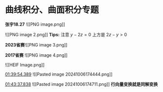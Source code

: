 # 曲线积分、曲面积分专题

**张宇18.27**
![[PNG image.png]]

![[PNG image 2.png]]
**Tips:** 注意 $y-2z=0$ 上方是 $2z-y>0$


**2023省赛**![[PNG image 3.png]]

**2017省赛**
![[PNG image 4.png]]

![[HEIF Image.png]]


[01:39:54.389](jv://?url=https://www.bilibili.com/video/BV12b4y1N7KR/?spm_id_from=333.788&vd_source=3747f6acb959958f28d3592e04495a1a&time=01:39:54.389)
![[Pasted image 20241006174444.png]]

[01:43:37.838](jv://?url=https://www.bilibili.com/video/BV12b4y1N7KR/?spm_id_from=333.788&vd_source=3747f6acb959958f28d3592e04495a1a&time=01:43:37.838)
![[Pasted image 20241006174711.png]]
**行向量变换就是同解变换**

